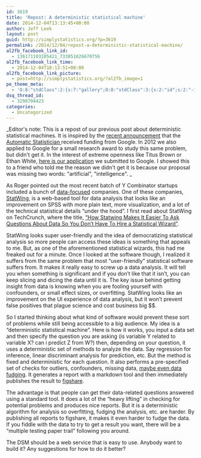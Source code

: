 ```yaml
---
id: 3619
title: 'Repost: A deterministic statistical machine'
date: 2014-12-04T13:13:45+00:00
author: Jeff Leek
layout: post
guid: http://simplystatistics.org/?p=3619
permalink: /2014/12/04/repost-a-deterministic-statistical-machine/
al2fb_facebook_link_id:
  - 136171103105421_733851026670756
al2fb_facebook_link_time:
  - 2014-12-04T18:13:51+00:00
al2fb_facebook_link_picture:
  - post=http://simplystatistics.org/?al2fb_image=1
pe_theme_meta:
  - 'O:8:"stdClass":2:{s:7:"gallery";O:8:"stdClass":3:{s:2:"id";s:2:"-1";s:5:"width";s:0:"";s:6:"height";s:0:"";}s:5:"video";O:8:"stdClass":1:{s:2:"id";s:2:"-1";}}'
dsq_thread_id:
  - 3290704423
categories:
  - Uncategorized
---
```

_Editor's note: This is a repost of our previous post about deterministic statistical machines. It is inspired by the [recent announcement](https://gigaom.com/2014/12/02/google-is-funding-an-artificial-intelligence-for-data-science/) that the [Automatic Statistician ](http://www.automaticstatistician.com/)received funding from Google. In 2012 we also applied to Google for a small research award to study this same problem, but didn't get it. In the interest of extreme openness like Titus Brown or Ethan White, [here is our application](https://docs.google.com/document/d/1ERL40_LYt4U_vYx2rUxPvIhCrxnpld3dcrtEiCeWn8U/edit) we submitted to Google. I showed this to a friend who told me the reason we didn't get it is because our proposal was missing two words: "artificial", "intelligence". _

As Roger pointed out the most recent batch of Y Combinator startups included a bunch of <a href="http://simplystatistics.org/post/29964925728/data-startups-from-y-combinator-demo-day" target="_blank">data-focused</a> companies. One of these companies, <a href="https://www.statwing.com/" target="_blank">StatWing</a>, is a web-based tool for data analysis that looks like an improvement on SPSS with more plain text, more visualization, and a lot of the technical statistical details “under the hood”. I first read about StatWing on TechCrunch, where the title, <a href="http://techcrunch.com/2012/08/16/how-statwing-makes-it-easier-to-ask-questions-about-data-so-you-dont-have-to-hire-a-statistical-wizard/" target="_blank">“How Statwing Makes It Easier To Ask Questions About Data So You Don’t Have To Hire a Statistical Wizard”</a>.

StatWing looks super user-friendly and the idea of democratizing statistical analysis so more people can access these ideas is something that appeals to me. But, as one of the aforementioned statistical wizards, this had me freaked out for a minute. Once I looked at the software though, I realized it suffers from the same problem that most “user-friendly” statistical software suffers from. It makes it really easy to screw up a data analysis. It will tell you when something is significant and if you don’t like that it isn’t, you can keep slicing and dicing the data until it is. The key issue behind getting insight from data is knowing when you are fooling yourself with confounders, or small effect sizes, or overfitting. StatWing looks like an improvement on the UI experience of data analysis, but it won’t prevent false positives that plague science and cost business big $$.

So I started thinking about what kind of software would prevent these sort of problems while still being accessible to a big audience. My idea is a “deterministic statistical machine”. Here is how it works, you input a data set and then specify the question you are asking (is variable Y related to variable X? can i predict Z from W?) then, depending on your question, it uses a deterministic set of methods to analyze the data. Say regression for inference, linear discriminant analysis for prediction, etc. But the method is fixed and deterministic for each question. It also performs a pre-specified set of checks for outliers, confounders, missing data, <a href="http://www.nature.com/news/the-data-detective-1.10937" target="_blank">maybe even data fudging</a>. It generates a report with a markdown tool and then immediately publishes the result to <a href="http://figshare.com/" target="_blank">figshare</a>.

The advantage is that people can get their data-related questions answered using a standard tool. It does a lot of the “heavy lifting” in checking for potential problems and produces nice reports. But it is a deterministic algorithm for analysis so overfitting, fudging the analysis, etc. are harder. By publishing all reports to figshare, it makes it even harder to fudge the data. If you fiddle with the data to try to get a result you want, there will be a “multiple testing paper trail” following you around.

The DSM should be a web service that is easy to use. Anybody want to build it? Any suggestions for how to do it better?